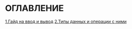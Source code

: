 # ОГЛАВЛЕНИЕ

[1.Гайд на ввод и вывод](./in-out.md)
[2.Типы данных и операции с ними](./types-in-py.md)
